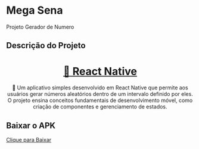 # Mega Sena
Projeto Gerador de Numero

## Descrição do Projeto

<h1 align="center">
    <a href="https://reactnative.dev">🔗 React Native</a>
</h1>
<p align="center">🚀 Um aplicativo simples desenvolvido em React Native que permite aos usuários gerar números aleatórios dentro de um intervalo definido por eles. O projeto ensina conceitos fundamentais de desenvolvimento móvel, como criação de componentes e gerenciamento de estados.</p>


## Baixar o APK
[Clique para Baixar](https://raw.githubusercontent.com/LuKz2/MegaSena/main/.github/GerarNumero.apk)
